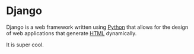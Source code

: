  
             
# Django

Django is a web framework written using [Python](/wiki/Python) that allows for the design of web applications that generate [HTML](/wiki/HTML) dynamically.

It is super cool.
        